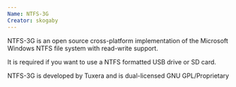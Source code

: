 ```yaml
---
Name: NTFS-3G
Creator: skogaby
---
```

NTFS-3G is an open source cross-platform implementation of the Microsoft Windows NTFS file system with read-write support.

It is required if you want to use a NTFS formatted USB drive or SD card.

NTFS-3G is developed by Tuxera and is dual-licensed GNU GPL/Proprietary